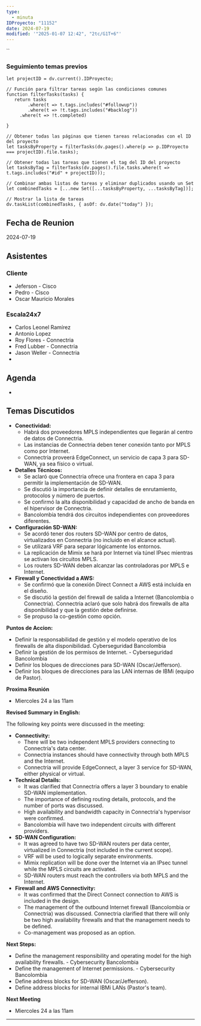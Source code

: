 ```yaml
---
type:
  - minuta
IDProyecto: "11152"
date: 2024-07-19
modified: '"2025-01-07 12:42", "2tc/G1T+6"'
---
```


``

### Seguimiento temas previos

```dataviewjs
let projectID = dv.current().IDProyecto;

// Función para filtrar tareas según las condiciones comunes
function filterTasks(tasks) {
   return tasks
        .where(t => t.tags.includes("#followup"))
        .where(t => !t.tags.includes("#backlog"))
     .where(t => !t.completed)
        
}

// Obtener todas las páginas que tienen tareas relacionadas con el ID del proyecto
let tasksByProperty = filterTasks(dv.pages().where(p => p.IDProyecto === projectID).file.tasks);

// Obtener todas las tareas que tienen el tag del ID del proyecto
let tasksByTag = filterTasks(dv.pages().file.tasks.where(t => t.tags.includes("#id" + projectID)));

// Combinar ambas listas de tareas y eliminar duplicados usando un Set
let combinedTasks = [...new Set([...tasksByProperty, ...tasksByTag])];

// Mostrar la lista de tareas
dv.taskList(combinedTasks, { asOf: dv.date("today") });
 ```
## Fecha de Reunion
2024-07-19

## Asistentes

### Cliente
* Jeferson - Cisco
* Pedro  - Cisco
* Oscar Mauricio Morales
### Escala24x7
- Carlos Leonel Ramírez
- Antonio Lopez
- Roy Flores - Connectria
- Fred Lubber - Connectria
- Jason Weller - Connectria
-  

## Agenda
* 
## Temas Discutidos

- **Conectividad:**
    - Habrá dos proveedores MPLS independientes que llegarán al centro de datos de Connectria.
    - Las instancias de Connectria deben tener conexión tanto por MPLS como por Internet.
    - Connectria proveerá EdgeConnect, un servicio de capa 3 para SD-WAN, ya sea físico o virtual.
- **Detalles Técnicos:**
    - Se aclaró que Connectria ofrece una frontera en capa 3 para permitir la implementación de SD-WAN.
    - Se discutió la importancia de definir detalles de enrutamiento, protocolos y número de puertos.
    - Se confirmó la alta disponibilidad y capacidad de ancho de banda en el hipervisor de Connectria.
    - Bancolombia tendrá dos circuitos independientes con proveedores diferentes.
- **Configuración SD-WAN:**
    - Se acordó tener dos routers SD-WAN por centro de datos, virtualizados en Connectria (no incluido en el alcance actual).
    - Se utilizará VRF para separar lógicamente los entornos.
    - La replicación de Mimix se hará por Internet vía túnel IPsec mientras se activan los circuitos MPLS.
    - Los routers SD-WAN deben alcanzar las controladoras por MPLS e Internet.
- **Firewall y Conectividad a AWS:**
    - Se confirmó que la conexión Direct Connect a AWS está incluida en el diseño.
    - Se discutió la gestión del firewall de salida a Internet (Bancolombia o Connectria). Connectria aclaró que solo habrá dos firewalls de alta disponibilidad y que la gestión debe definirse.
    - Se propuso la co-gestión como opción.

**Puntos de Accion:**

- Definir la responsabilidad de gestión y el modelo operativo de los firewalls de alta disponibilidad. Cyberseguridad Bancolombia
- Definir la gestión de los permisos de Internet. - Cyberseguridad Bancolombia
- Definir los bloques de direcciones para SD-WAN (Oscar/Jefferson).
- Definir los bloques de direcciones para las LAN internas de IBMi (equipo de Pastor).

**Proxima Reunión**
- Miercoles 24 a las 11am



**Revised Summary in English:**

The following key points were discussed in the meeting:

- **Connectivity:**
    - There will be two independent MPLS providers connecting to Connectria's data center.
    - Connectria instances should have connectivity through both MPLS and the Internet.
    - Connectria will provide EdgeConnect, a layer 3 service for SD-WAN, either physical or virtual.
- **Technical Details:**
    - It was clarified that Connectria offers a layer 3 boundary to enable SD-WAN implementation.
    - The importance of defining routing details, protocols, and the number of ports was discussed.
    - High availability and bandwidth capacity in Connectria's hypervisor were confirmed.
    - Bancolombia will have two independent circuits with different providers.
- **SD-WAN Configuration:**
    - It was agreed to have two SD-WAN routers per data center, virtualized in Connectria (not included in the current scope).
    - VRF will be used to logically separate environments.
    - Mimix replication will be done over the Internet via an IPsec tunnel while the MPLS circuits are activated.
    - SD-WAN routers must reach the controllers via both MPLS and the Internet.
- **Firewall and AWS Connectivity:**
    - It was confirmed that the Direct Connect connection to AWS is included in the design.
    - The management of the outbound Internet firewall (Bancolombia or Connectria) was discussed. Connectria clarified that there will only be two high availability firewalls and that the management needs to be defined.
    - Co-management was proposed as an option.

**Next Steps:**

- Define the management responsibility and operating model for the high availability firewalls. - Cybersecurity Bancolombia
- Define the management of Internet permissions. - Cybersecurity Bancolombia
- Define address blocks for SD-WAN (Oscar/Jefferson).
- Define address blocks for internal IBMi LANs (Pastor's team).

**Next Meeting**
- Miercoles 24 a las 11am




---
